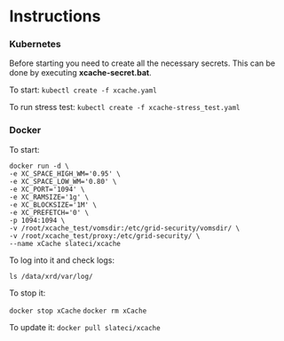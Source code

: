 # Instructions

### Kubernetes

Before starting you need to create all the necessary secrets. This can be done by executing __xcache-secret.bat__.

To start:
```kubectl create -f xcache.yaml```

To run stress test:
```kubectl create -f xcache-stress_test.yaml```

### Docker

To start:

```
docker run -d \
-e XC_SPACE_HIGH_WM='0.95' \
-e XC_SPACE_LOW_WM='0.80' \
-e XC_PORT='1094' \
-e XC_RAMSIZE='1g' \
-e XC_BLOCKSIZE='1M' \
-e XC_PREFETCH='0' \
-p 1094:1094 \
-v /root/xcache_test/vomsdir:/etc/grid-security/vomsdir/ \
-v /root/xcache_test/proxy:/etc/grid-security/ \
--name xCache slateci/xcache
```

To log into it and check logs:

```docker exec -it xCache bash
ls /data/xrd/var/log/
```
To stop it:

```docker stop xCache```
```docker rm xCache```

To update it:
```docker pull slateci/xcache```